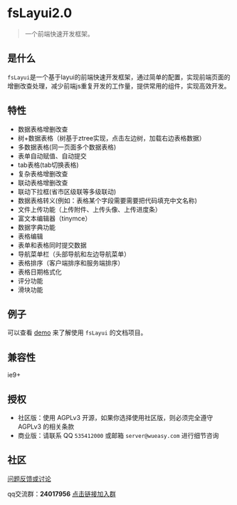 # fsLayui2.0

> 一个前端快速开发框架。

##  是什么

 `fsLayui`是一个基于layui的前端快速开发框架，通过简单的配置，实现前端页面的增删改查处理，减少前端js重复开发的工作量，提供常用的组件，实现高效开发。


## 特性

* 数据表格增删改查
* 树+数据表格（树基于ztree实现，点击左边树，加载右边表格数据）
* 多数据表格(同一页面多个数据表格)
* 表单自动赋值、自动提交
* tab表格(tab切换表格)
* 复杂表格增删改查
* 联动表格增删改查
* 联动下拉框(省市区级联等多级联动)
* 数据表格转义(例如：表格某个字段需要需要把代码填充中文名称)
* 文件上传功能（上传附件、上传头像、上传进度条）
* 富文本编辑器（tinymce）
* 数据字典功能
* 表格编辑
* 表单和表格同时提交数据
* 导航菜单栏（头部导航和左边导航菜单）
* 表格排序（客户端排序和服务端排序）
* 表格日期格式化
* 评分功能
* 滑块功能

## 例子

可以查看 [demo](http://fslayui.wueasy.com/) 来了解使用 `fsLayui` 的文档项目。

## 兼容性

ie9+


## 授权

* 社区版：使用 AGPLv3 开源，如果你选择使用社区版，则必须完全遵守 AGPLv3 的相关条款
* 商业版：请联系 QQ `535412000` 或邮箱 `server@wueasy.com` 进行细节咨询


## 社区

[问题反馈或讨论](https://github.com/wueasy/fslayui/issues)

qq交流群：**24017956** [点击链接加入群](https://jq.qq.com/?_wv=1027&k=5CeuZ7A)
